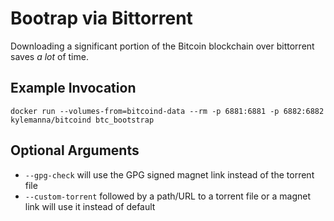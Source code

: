 # Bootrap via Bittorrent

Downloading a significant portion of the Bitcoin blockchain over bittorrent saves *a lot* of time.

## Example Invocation

    docker run --volumes-from=bitcoind-data --rm -p 6881:6881 -p 6882:6882 kylemanna/bitcoind btc_bootstrap

## Optional Arguments

* `--gpg-check` will use the GPG signed magnet link instead of the torrent file
* `--custom-torrent` followed by a path/URL to a torrent file or a magnet link will use it instead of default

